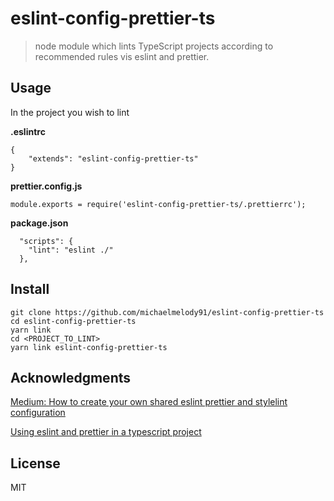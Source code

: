 # eslint-config-prettier-ts

> node module which lints TypeScript projects according to recommended rules vis eslint and prettier.


## Usage

In the project you wish to lint

**.eslintrc**
```
{
    "extends": "eslint-config-prettier-ts"
}
```

**prettier.config.js**
```
module.exports = require('eslint-config-prettier-ts/.prettierrc');
```

**package.json**

```
  "scripts": {
    "lint": "eslint ./"
  },
```

## Install

```
git clone https://github.com/michaelmelody91/eslint-config-prettier-ts
cd eslint-config-prettier-ts
yarn link
cd <PROJECT_TO_LINT>
yarn link eslint-config-prettier-ts
```

## Acknowledgments

[Medium: How to create your own shared eslint prettier and stylelint configuration](https://natterstefan.medium.com/how-to-create-your-own-shared-eslint-prettier-and-stylelint-configuration-3930dd764de3)

[Using eslint and prettier in a typescript project](https://www.robertcooper.me/using-eslint-and-prettier-in-a-typescript-project)

## License

MIT


